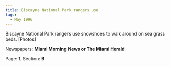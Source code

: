```yaml
---  
title: Biscayne National Park rangers use  
tags:  
  - May 1996  
---  
```

  
Biscayne National Park rangers use snowshoes to walk around on sea grass beds. [Photos]  
  
Newspapers: **Miami Morning News or The Miami Herald**  
  
Page: **1**, Section: **B** 
